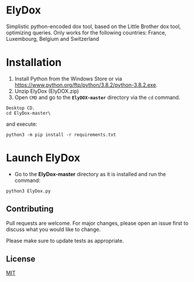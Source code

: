 # ElyDox

Simplistic python-encoded dox tool, based on the Little Brother dox tool, optimizing queries. Only works for the following countries: France, Luxembourg, Belgium and Switzerland



Installation
=
 1. Install Python from the Windows Store or via https://www.python.org/ftp/python/3.8.2/python-3.8.2.exe.
 2. Unzip ElyDox (ElyDOX.zip)
 3. Open `CMD` and go to the **`ElyDOX-master`** directory via the `cd` command.
     
```
Desktop CD.
cd ElyDox-master\
``` 
and execute:
```
python3 -m pip install -r requirements.txt
```

Launch ElyDox
=
- Go to the **ElyDox-master** directory as it is installed and run the command: 
```
python3 ElyDox.py
```

## Contributing
Pull requests are welcome. For major changes, please open an issue first to discuss what you would like to change.

Please make sure to update tests as appropriate.

## License
[MIT](https://choosealicense.com/licenses/mit/)

